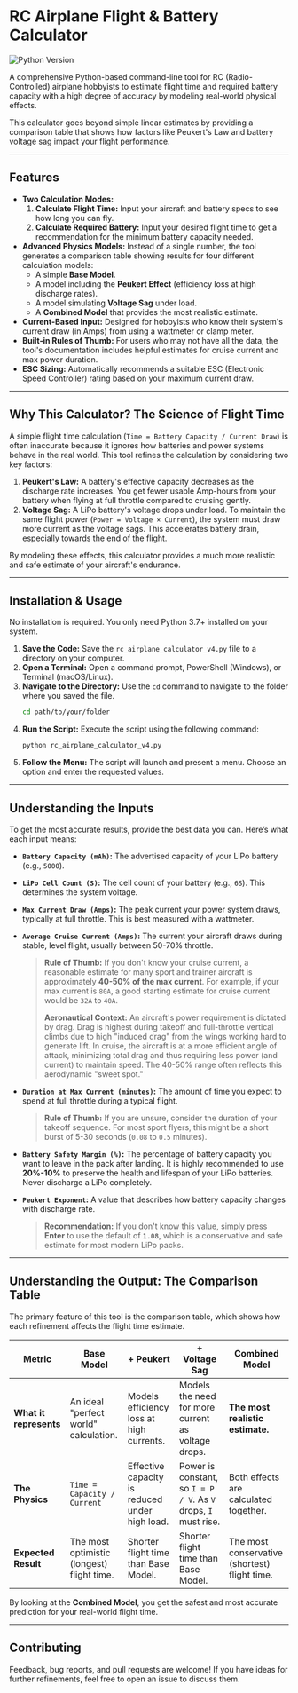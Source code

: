 # RC Airplane Flight & Battery Calculator

![Python Version](https://img.shields.io/badge/python-3.7%2B-blue.svg)

A comprehensive Python-based command-line tool for RC (Radio-Controlled) airplane hobbyists to estimate flight time and required battery capacity with a high degree of accuracy by modeling real-world physical effects.

This calculator goes beyond simple linear estimates by providing a comparison table that shows how factors like Peukert's Law and battery voltage sag impact your flight performance.

---

## Features

-   **Two Calculation Modes:**
    1.  **Calculate Flight Time:** Input your aircraft and battery specs to see how long you can fly.
    2.  **Calculate Required Battery:** Input your desired flight time to get a recommendation for the minimum battery capacity needed.
-   **Advanced Physics Models:** Instead of a single number, the tool generates a comparison table showing results for four different calculation models:
    -   A simple **Base Model**.
    -   A model including the **Peukert Effect** (efficiency loss at high discharge rates).
    -   A model simulating **Voltage Sag** under load.
    -   A **Combined Model** that provides the most realistic estimate.
-   **Current-Based Input:** Designed for hobbyists who know their system's current draw (in Amps) from using a wattmeter or clamp meter.
-   **Built-in Rules of Thumb:** For users who may not have all the data, the tool's documentation includes helpful estimates for cruise current and max power duration.
-   **ESC Sizing:** Automatically recommends a suitable ESC (Electronic Speed Controller) rating based on your maximum current draw.

---

## Why This Calculator? The Science of Flight Time

A simple flight time calculation (`Time = Battery Capacity / Current Draw`) is often inaccurate because it ignores how batteries and power systems behave in the real world. This tool refines the calculation by considering two key factors:

1.  **Peukert's Law:** A battery's effective capacity decreases as the discharge rate increases. You get fewer usable Amp-hours from your battery when flying at full throttle compared to cruising gently.
2.  **Voltage Sag:** A LiPo battery's voltage drops under load. To maintain the same flight power (`Power = Voltage × Current`), the system must draw more current as the voltage sags. This accelerates battery drain, especially towards the end of the flight.

By modeling these effects, this calculator provides a much more realistic and safe estimate of your aircraft's endurance.

---

## Installation & Usage

No installation is required. You only need Python 3.7+ installed on your system.

1.  **Save the Code:** Save the `rc_airplane_calculator_v4.py` file to a directory on your computer.
2.  **Open a Terminal:** Open a command prompt, PowerShell (Windows), or Terminal (macOS/Linux).
3.  **Navigate to the Directory:** Use the `cd` command to navigate to the folder where you saved the file.
    ```bash
    cd path/to/your/folder
    ```
4.  **Run the Script:** Execute the script using the following command:
    ```bash
    python rc_airplane_calculator_v4.py
    ```
5.  **Follow the Menu:** The script will launch and present a menu. Choose an option and enter the requested values.

---

## Understanding the Inputs

To get the most accurate results, provide the best data you can. Here’s what each input means:

-   **`Battery Capacity (mAh)`:** The advertised capacity of your LiPo battery (e.g., `5000`).
-   **`LiPo Cell Count (S)`:** The cell count of your battery (e.g., `6S`). This determines the system voltage.
-   **`Max Current Draw (Amps)`:** The peak current your power system draws, typically at full throttle. This is best measured with a wattmeter.
-   **`Average Cruise Current (Amps)`:** The current your aircraft draws during stable, level flight, usually between 50-70% throttle.

    > **Rule of Thumb:** If you don't know your cruise current, a reasonable estimate for many sport and trainer aircraft is approximately **40-50% of the max current**. For example, if your max current is `80A`, a good starting estimate for cruise current would be `32A` to `40A`.
    >
    > **Aeronautical Context:** An aircraft's power requirement is dictated by drag. Drag is highest during takeoff and full-throttle vertical climbs due to high "induced drag" from the wings working hard to generate lift. In cruise, the aircraft is at a more efficient angle of attack, minimizing total drag and thus requiring less power (and current) to maintain speed. The 40-50% range often reflects this aerodynamic "sweet spot."

-   **`Duration at Max Current (minutes)`:** The amount of time you expect to spend at full throttle during a typical flight.
    
    > **Rule of Thumb:** If you are unsure, consider the duration of your takeoff sequence. For most sport flyers, this might be a short burst of 5-30 seconds (`0.08` to `0.5` minutes).

-   **`Battery Safety Margin (%)`:** The percentage of battery capacity you want to leave in the pack after landing. It is highly recommended to use **20%-10%** to preserve the health and lifespan of your LiPo batteries. Never discharge a LiPo completely.
-   **`Peukert Exponent`:** A value that describes how battery capacity changes with discharge rate.
    > **Recommendation:** If you don't know this value, simply press **Enter** to use the default of **`1.08`**, which is a conservative and safe estimate for most modern LiPo packs.

---

## Understanding the Output: The Comparison Table

The primary feature of this tool is the comparison table, which shows how each refinement affects the flight time estimate.

| Metric                  | Base Model                                     | + Peukert                                       | + Voltage Sag                                   | Combined Model                                |
| ----------------------- | ---------------------------------------------- | ----------------------------------------------- | ----------------------------------------------- | --------------------------------------------- |
| **What it represents** | An ideal "perfect world" calculation.          | Models efficiency loss at high currents.        | Models the need for more current as voltage drops. | **The most realistic estimate.** |
| **The Physics** | `Time = Capacity / Current`                      | Effective capacity is reduced under high load.  | Power is constant, so `I = P / V`. As `V` drops, `I` must rise. | Both effects are calculated together.         |
| **Expected Result** | The most optimistic (longest) flight time.     | Shorter flight time than Base Model.            | Shorter flight time than Base Model.            | The most conservative (shortest) flight time. |

By looking at the **Combined Model**, you get the safest and most accurate prediction for your real-world flight time.

---

## Contributing

Feedback, bug reports, and pull requests are welcome! If you have ideas for further refinements, feel free to open an issue to discuss them.
